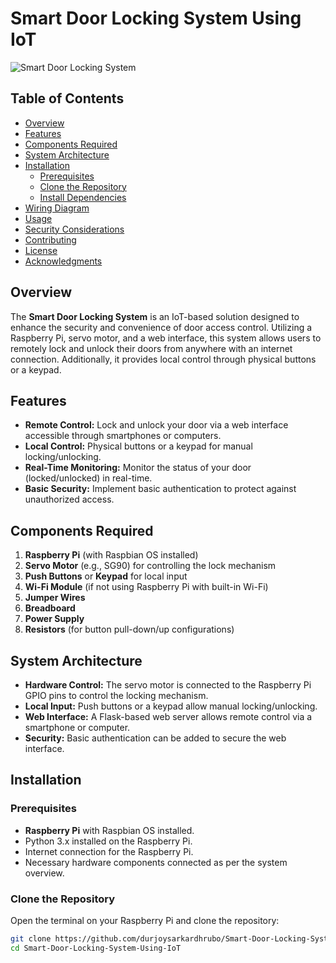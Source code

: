 # Smart Door Locking System Using IoT

![Smart Door Locking System](https://github.com/durjoysarkardhrubo/Smart-Door-Locking-System-Using-IoT/blob/main/images/door-lock.jpg)

## Table of Contents
- [Overview](#overview)
- [Features](#features)
- [Components Required](#components-required)
- [System Architecture](#system-architecture)
- [Installation](#installation)
  - [Prerequisites](#prerequisites)
  - [Clone the Repository](#clone-the-repository)
  - [Install Dependencies](#install-dependencies)
- [Wiring Diagram](#wiring-diagram)
- [Usage](#usage)
- [Security Considerations](#security-considerations)
- [Contributing](#contributing)
- [License](#license)
- [Acknowledgments](#acknowledgments)

## Overview

The **Smart Door Locking System** is an IoT-based solution designed to enhance the security and convenience of door access control. Utilizing a Raspberry Pi, servo motor, and a web interface, this system allows users to remotely lock and unlock their doors from anywhere with an internet connection. Additionally, it provides local control through physical buttons or a keypad.

## Features

- **Remote Control:** Lock and unlock your door via a web interface accessible through smartphones or computers.
- **Local Control:** Physical buttons or a keypad for manual locking/unlocking.
- **Real-Time Monitoring:** Monitor the status of your door (locked/unlocked) in real-time.
- **Basic Security:** Implement basic authentication to protect against unauthorized access.

## Components Required

1. **Raspberry Pi** (with Raspbian OS installed)
2. **Servo Motor** (e.g., SG90) for controlling the lock mechanism
3. **Push Buttons** or **Keypad** for local input
4. **Wi-Fi Module** (if not using Raspberry Pi with built-in Wi-Fi)
5. **Jumper Wires**
6. **Breadboard**
7. **Power Supply**
8. **Resistors** (for button pull-down/up configurations)

## System Architecture

- **Hardware Control:** The servo motor is connected to the Raspberry Pi GPIO pins to control the locking mechanism.
- **Local Input:** Push buttons or a keypad allow manual locking/unlocking.
- **Web Interface:** A Flask-based web server allows remote control via a smartphone or computer.
- **Security:** Basic authentication can be added to secure the web interface.

## Installation

### Prerequisites

- **Raspberry Pi** with Raspbian OS installed.
- Python 3.x installed on the Raspberry Pi.
- Internet connection for the Raspberry Pi.
- Necessary hardware components connected as per the system overview.

### Clone the Repository

Open the terminal on your Raspberry Pi and clone the repository:

```bash
git clone https://github.com/durjoysarkardhrubo/Smart-Door-Locking-System-Using-IoT.git
cd Smart-Door-Locking-System-Using-IoT
